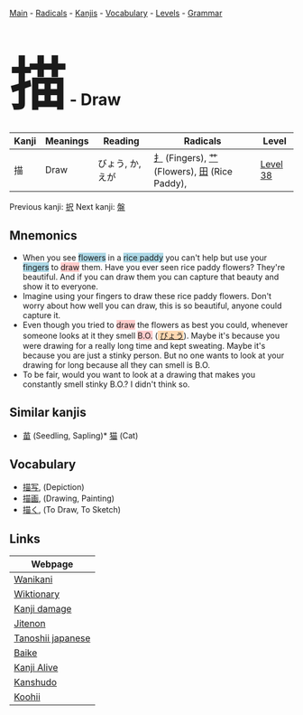 <style> bigfont {font-size: 100px}</style>
[Main](../README.md) -
[Radicals](../radicals.md) -
[Kanjis](../kanjis.md) -
[Vocabulary](../vocabulary.md) -
[Levels](../levels.md) -
[Grammar](../grammar.md)
# <bigfont> 描</bigfont> - Draw 

| Kanji | Meanings | Reading | Radicals | Level |
| --- | --- | --- | --- | --- |
| 描 | Draw | びょう, か, えが | [扌](../radicals/扌.md) (Fingers), [艹](../radicals/艹.md) (Flowers), [田](../radicals/田.md) (Rice Paddy),  | [Level 38](../levels/wk_level38.md) |

Previous kanji: [択](択.md) Next kanji: [盤](盤.md) 

## Mnemonics
 * When you see <span style="background-color:#ADD8E6"> flowers</span> in a <span style="background-color:#ADD8E6"> rice paddy</span> you can't help but use your <span style="background-color:#ADD8E6"> fingers</span> to <span style="background-color:#ffcccb"> draw</span> them. Have you ever seen rice paddy flowers? They're beautiful. And if you can draw them you can capture that beauty and show it to everyone.
* Imagine using your fingers to draw these rice paddy flowers. Don't worry about how well you can draw, this is so beautiful, anyone could capture it.
* Even though you tried to <span style="background-color:#ffcccb"> draw</span> the flowers as best you could, whenever someone looks at it they smell <span style="background-color:#ffcccb"> B.O.</span> (<span style="background-color:#fed8b1"> [びょう](https://jisho.org/search/びょう)</span>). Maybe it's because you were drawing for a really long time and kept sweating. Maybe it's because you are just a stinky person. But no one wants to look at your drawing for long because all they can smell is B.O.
* To be fair, would you want to look at a drawing that makes you constantly smell stinky B.O.? I didn't think so.


## Similar kanjis
 * [苗](苗.md) (Seedling, Sapling)* [猫](猫.md) (Cat)


## Vocabulary
 * [描写](../vocabulary/描.md), (Depiction)
* [描画](../vocabulary/描.md), (Drawing, Painting)
* [描く](../vocabulary/描.md), (To Draw, To Sketch)



## Links 

| Webpage |
| --- |
| [Wanikani          ](https://www.wanikani.com/kanji/描) |
| [Wiktionary        ](https://en.wiktionary.org/wiki/描) |
| [Kanji damage      ](http://www.kanjidamage.com/kanji/search?utf8=✓&q=描) |
| [Jitenon           ](https://jitenon.com/kanji/描) |
| [Tanoshii japanese ](https://www.tanoshiijapanese.com/dictionary/kanji.cfm?k=描) |
| [Baike             ](https://baike.baidu.com/item/描) |
| [Kanji Alive       ](https://app.kanjialive.com/描) |
| [Kanshudo          ](https://www.kanshudo.com/searchmn?q=描) |
| [Koohii            ](https://kanji.koohii.com/study/kanji/描) |
